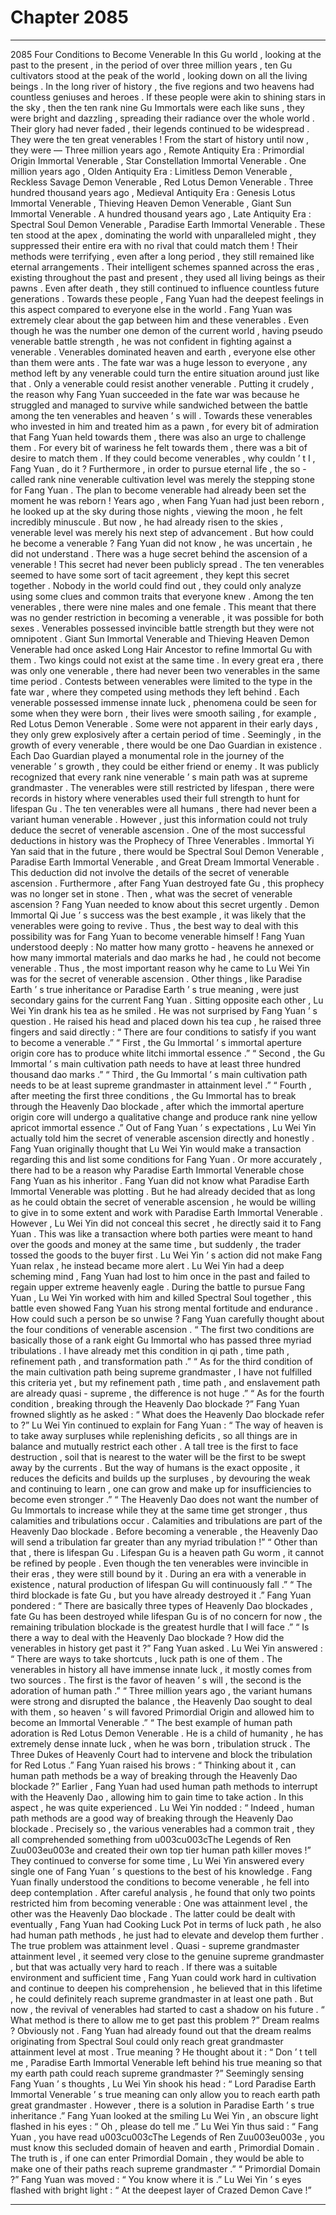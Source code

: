 
# Chapter 2085


---

2085 Four Conditions to Become Venerable
In this Gu world , looking at the past to the present , in the period of over three million years , ten Gu cultivators stood at the peak of the world , looking down on all the living beings .
In the long river of history , the five regions and two heavens had countless geniuses and heroes . If these people were akin to shining stars in the sky , then the ten rank nine Gu Immortals were each like suns , they were bright and dazzling , spreading their radiance over the whole world .
Their glory had never faded , their legends continued to be widespread .
They were the ten great venerables !
From the start of history until now , they were —
Three million years ago , Remote Antiquity Era : Primordial Origin Immortal Venerable , Star Constellation Immortal Venerable .
One million years ago , Olden Antiquity Era : Limitless Demon Venerable , Reckless Savage Demon Venerable , Red Lotus Demon Venerable .
Three hundred thousand years ago , Medieval Antiquity Era : Genesis Lotus Immortal Venerable , Thieving Heaven Demon Venerable , Giant Sun Immortal Venerable .
A hundred thousand years ago , Late Antiquity Era : Spectral Soul Demon Venerable , Paradise Earth Immortal Venerable .
These ten stood at the apex , dominating the world with unparalleled might , they suppressed their entire era with no rival that could match them !
Their methods were terrifying , even after a long period , they still remained like eternal arrangements .
Their intelligent schemes spanned across the eras , existing throughout the past and present , they used all living beings as their pawns . Even after death , they still continued to influence countless future generations .
Towards these people , Fang Yuan had the deepest feelings in this aspect compared to everyone else in the world .
Fang Yuan was extremely clear about the gap between him and these venerables . Even though he was the number one demon of the current world , having pseudo venerable battle strength , he was not confident in fighting against a venerable .
Venerables dominated heaven and earth , everyone else other than them were ants .
The fate war was a huge lesson to everyone , any method left by any venerable could turn the entire situation around just like that .
Only a venerable could resist another venerable .
Putting it crudely , the reason why Fang Yuan succeeded in the fate war was because he struggled and managed to survive while sandwiched between the battle among the ten venerables and heaven ’ s will .
Towards these venerables who invested in him and treated him as a pawn , for every bit of admiration that Fang Yuan held towards them , there was also an urge to challenge them . For every bit of wariness he felt towards them , there was a bit of desire to match them .
If they could become venerables , why couldn ’ t I , Fang Yuan , do it ?
Furthermore , in order to pursue eternal life , the so - called rank nine venerable cultivation level was merely the stepping stone for Fang Yuan .
The plan to become venerable had already been set the moment he was reborn !
Years ago , when Fang Yuan had just been reborn , he looked up at the sky during those nights , viewing the moon , he felt incredibly minuscule . But now , he had already risen to the skies , venerable level was merely his next step of advancement .
But how could he become a venerable ?
Fang Yuan did not know , he was uncertain , he did not understand .
There was a huge secret behind the ascension of a venerable !
This secret had never been publicly spread .
The ten venerables seemed to have some sort of tacit agreement , they kept this secret together .
Nobody in the world could find out , they could only analyze using some clues and common traits that everyone knew .
Among the ten venerables , there were nine males and one female . This meant that there was no gender restriction in becoming a venerable , it was possible for both sexes .
Venerables possessed invincible battle strength but they were not omnipotent . Giant Sun Immortal Venerable and Thieving Heaven Demon Venerable had once asked Long Hair Ancestor to refine Immortal Gu with them .
Two kings could not exist at the same time . In every great era , there was only one venerable , there had never been two venerables in the same time period . Contests between venerables were limited to the type in the fate war , where they competed using methods they left behind .
Each venerable possessed immense innate luck , phenomena could be seen for some when they were born , their lives were smooth sailing , for example , Red Lotus Demon Venerable . Some were not apparent in their early days , they only grew explosively after a certain period of time .
Seemingly , in the growth of every venerable , there would be one Dao Guardian in existence . Each Dao Guardian played a monumental role in the journey of the venerable ’ s growth , they could be either friend or enemy .
It was publicly recognized that every rank nine venerable ’ s main path was at supreme grandmaster .
The venerables were still restricted by lifespan , there were records in history where venerables used their full strength to hunt for lifespan Gu .
The ten venerables were all humans , there had never been a variant human venerable .
However , just this information could not truly deduce the secret of venerable ascension . One of the most successful deductions in history was the Prophecy of Three Venerables . Immortal Yi Yan said that in the future , there would be Spectral Soul Demon Venerable , Paradise Earth Immortal Venerable , and Great Dream Immortal Venerable .
This deduction did not involve the details of the secret of venerable ascension . Furthermore , after Fang Yuan destroyed fate Gu , this prophecy was no longer set in stone .
Then , what was the secret of venerable ascension ?
Fang Yuan needed to know about this secret urgently .
Demon Immortal Qi Jue ’ s success was the best example , it was likely that the venerables were going to revive .
Thus , the best way to deal with this possibility was for Fang Yuan to become venerable himself !
Fang Yuan understood deeply : No matter how many grotto - heavens he annexed or how many immortal materials and dao marks he had , he could not become venerable . Thus , the most important reason why he came to Lu Wei Yin was for the secret of venerable ascension . Other things , like Paradise Earth ’ s true inheritance or Paradise Earth ’ s true meaning , were just secondary gains for the current Fang Yuan .
Sitting opposite each other , Lu Wei Yin drank his tea as he smiled .
He was not surprised by Fang Yuan ’ s question .
He raised his head and placed down his tea cup , he raised three fingers and said directly : “ There are four conditions to satisfy if you want to become a venerable .”
“ First , the Gu Immortal ’ s immortal aperture origin core has to produce white litchi immortal essence .”
“ Second , the Gu Immortal ’ s main cultivation path needs to have at least three hundred thousand dao marks .”
“ Third , the Gu Immortal ’ s main cultivation path needs to be at least supreme grandmaster in attainment level .”
“ Fourth , after meeting the first three conditions , the Gu Immortal has to break through the Heavenly Dao blockade , after which the immortal aperture origin core will undergo a qualitative change and produce rank nine yellow apricot immortal essence .”
Out of Fang Yuan ’ s expectations , Lu Wei Yin actually told him the secret of venerable ascension directly and honestly .
Fang Yuan originally thought that Lu Wei Yin would make a transaction regarding this and list some conditions for Fang Yuan . Or more accurately , there had to be a reason why Paradise Earth Immortal Venerable chose Fang Yuan as his inheritor .
Fang Yuan did not know what Paradise Earth Immortal Venerable was plotting .
But he had already decided that as long as he could obtain the secret of venerable ascension , he would be willing to give in to some extent and work with Paradise Earth Immortal Venerable .
However , Lu Wei Yin did not conceal this secret , he directly said it to Fang Yuan .
This was like a transaction where both parties were meant to hand over the goods and money at the same time , but suddenly , the trader tossed the goods to the buyer first .
Lu Wei Yin ’ s action did not make Fang Yuan relax , he instead became more alert .
Lu Wei Yin had a deep scheming mind , Fang Yuan had lost to him once in the past and failed to regain upper extreme heavenly eagle . During the battle to pursue Fang Yuan , Lu Wei Yin worked with him and killed Spectral Soul together , this battle even showed Fang Yuan his strong mental fortitude and endurance .
How could such a person be so unwise ?
Fang Yuan carefully thought about the four conditions of venerable ascension .
“ The first two conditions are basically those of a rank eight Gu Immortal who has passed three myriad tribulations . I have already met this condition in qi path , time path , refinement path , and transformation path .”
“ As for the third condition of the main cultivation path being supreme grandmaster , I have not fulfilled this criteria yet , but my refinement path , time path , and enslavement path are already quasi - supreme , the difference is not huge .”
“ As for the fourth condition , breaking through the Heavenly Dao blockade ?”
Fang Yuan frowned slightly as he asked : “ What does the Heavenly Dao blockade refer to ?”
Lu Wei Yin continued to explain for Fang Yuan : “ The way of heaven is to take away surpluses while replenishing deficits , so all things are in balance and mutually restrict each other . A tall tree is the first to face destruction , soil that is nearest to the water will be the first to be swept away by the currents . But the way of humans is the exact opposite , it reduces the deficits and builds up the surpluses , by devouring the weak and continuing to learn , one can grow and make up for insufficiencies to become even stronger .”
“ The Heavenly Dao does not want the number of Gu Immortals to increase while they at the same time get stronger , thus calamities and tribulations occur . Calamities and tribulations are part of the Heavenly Dao blockade . Before becoming a venerable , the Heavenly Dao will send a tribulation far greater than any myriad tribulation !”
“ Other than that , there is lifespan Gu . Lifespan Gu is a heaven path Gu worm , it cannot be refined by people . Even though the ten venerables were invincible in their eras , they were still bound by it . During an era with a venerable in existence , natural production of lifespan Gu will continuously fall .”
“ The third blockade is fate Gu , but you have already destroyed it .”
Fang Yuan pondered : “ There are basically three types of Heavenly Dao blockades , fate Gu has been destroyed while lifespan Gu is of no concern for now , the remaining tribulation blockade is the greatest hurdle that I will face .”
“ Is there a way to deal with the Heavenly Dao blockade ? How did the venerables in history get past it ?” Fang Yuan asked .
Lu Wei Yin answered : “ There are ways to take shortcuts , luck path is one of them . The venerables in history all have immense innate luck , it mostly comes from two sources . The first is the favor of heaven ’ s will , the second is the adoration of human path .”
“ Three million years ago , the variant humans were strong and disrupted the balance , the Heavenly Dao sought to deal with them , so heaven ’ s will favored Primordial Origin and allowed him to become an Immortal Venerable .”
“ The best example of human path adoration is Red Lotus Demon Venerable . He is a child of humanity , he has extremely dense innate luck , when he was born , tribulation struck . The Three Dukes of Heavenly Court had to intervene and block the tribulation for Red Lotus .”
Fang Yuan raised his brows : “ Thinking about it , can human path methods be a way of breaking through the Heavenly Dao blockade ?”
Earlier , Fang Yuan had used human path methods to interrupt with the Heavenly Dao , allowing him to gain time to take action . In this aspect , he was quite experienced .
Lu Wei Yin nodded : “ Indeed , human path methods are a good way of breaking through the Heavenly Dao blockade . Precisely so , the various venerables had a common trait , they all comprehended something from u003cu003cThe Legends of Ren Zuu003eu003e and created their own top tier human path killer moves !”
They continued to converse for some time , Lu Wei Yin answered every single one of Fang Yuan ’ s questions to the best of his knowledge .
Fang Yuan finally understood the conditions to become venerable , he fell into deep contemplation .
After careful analysis , he found that only two points restricted him from becoming venerable : One was attainment level , the other was the Heavenly Dao blockade .
The latter could be dealt with eventually , Fang Yuan had Cooking Luck Pot in terms of luck path , he also had human path methods , he just had to elevate and develop them further .
The true problem was attainment level .
Quasi - supreme grandmaster attainment level , it seemed very close to the genuine supreme grandmaster , but that was actually very hard to reach .
If there was a suitable environment and sufficient time , Fang Yuan could work hard in cultivation and continue to deepen his comprehension , he believed that in this lifetime , he could definitely reach supreme grandmaster in at least one path .
But now , the revival of venerables had started to cast a shadow on his future .
“ What method is there to allow me to get past this problem ?”
Dream realms ?
Obviously not .
Fang Yuan had already found out that the dream realms originating from Spectral Soul could only reach great grandmaster attainment level at most .
True meaning ?
He thought about it : “ Don ’ t tell me , Paradise Earth Immortal Venerable left behind his true meaning so that my earth path could reach supreme grandmaster ?”
Seemingly sensing Fang Yuan ’ s thoughts , Lu Wei Yin shook his head : “ Lord Paradise Earth Immortal Venerable ’ s true meaning can only allow you to reach earth path great grandmaster . However , there is a solution in Paradise Earth ’ s true inheritance .”
Fang Yuan looked at the smiling Lu Wei Yin , an obscure light flashed in his eyes : “ Oh , please do tell me .”
Lu Wei Yin thus said : “ Fang Yuan , you have read u003cu003cThe Legends of Ren Zuu003eu003e , you must know this secluded domain of heaven and earth , Primordial Domain . The truth is , if one can enter Primordial Domain , they would be able to make one of their paths reach supreme grandmaster .”
“ Primordial Domain ?” Fang Yuan was moved : “ You know where it is .”
Lu Wei Yin ’ s eyes flashed with bright light : “ At the deepest layer of Crazed Demon Cave !”

---

